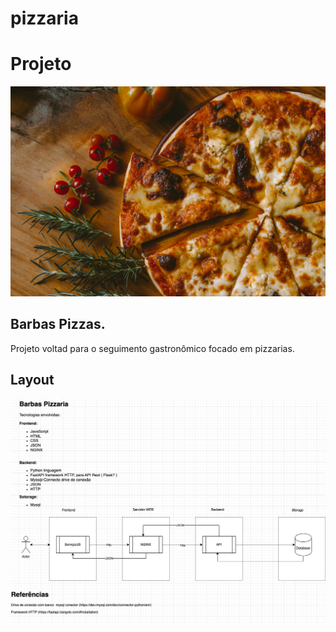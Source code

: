 # pizzaria
Projeto
=======

![pizza](./assets/pizza.jpg)

## Barbas Pizzas.

Projeto voltad para o seguimento  gastronômico focado em pizzarias.



## Layout

![layout](./assets/barbas_pizzas.png)
